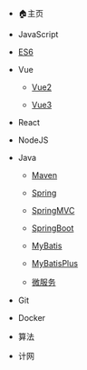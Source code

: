 <!-- docs/_sidebar.md -->

- 🏠主页

- JavaScript

- [ES6](js/es6/note)
* Vue
  
  * [Vue2](vue/vue2/note)
  
  * [Vue3](vue/vue3/note)
- React

- NodeJS

- Java
  
  - [Maven](java/maven/note)
  
  - [Spring](java/spring/note)
  
  - [SpringMVC](java/springmvc/note)
  
  - [SpringBoot](java/springboot/note)
  
  - [MyBatis](java/mybatis/note)
  
  - [MyBatisPlus](java/mybatisplus/note)
  
  - [微服务](java/microservice/note01)

- Git

- Docker

- 算法

- 计网
